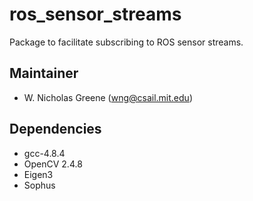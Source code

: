 # ros_sensor_streams
Package to facilitate subscribing to ROS sensor streams.

## Maintainer
- W. Nicholas Greene (wng@csail.mit.edu)

## Dependencies
- gcc-4.8.4
- OpenCV 2.4.8
- Eigen3
- Sophus
